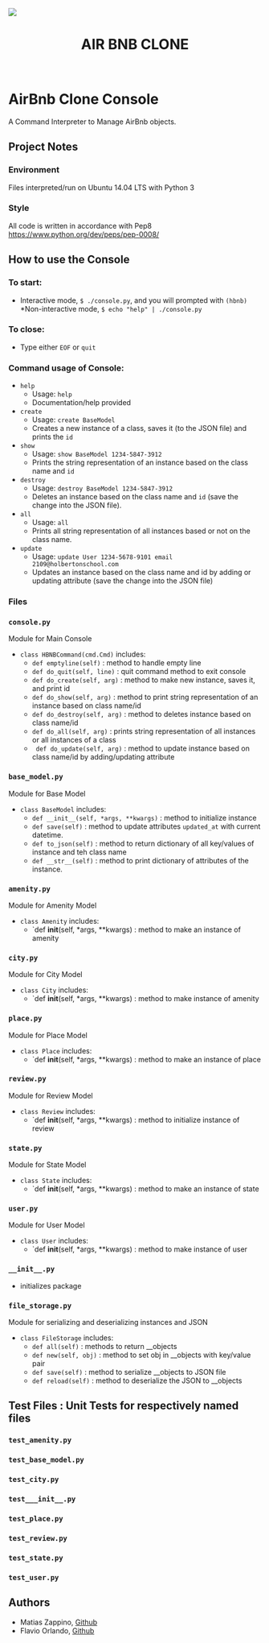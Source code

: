 ![](https://camo.githubusercontent.com/9ebbf60e208b031d4dcf7db6ffc19fe0339d0ff3/68747470733a2f2f692e6962622e636f2f64354e38354e682f68626e622e706e67)
<h1 align ="center"> AIR BNB CLONE </h1><br>

# AirBnb Clone Console
A Command Interpreter to Manage AirBnb objects.

## Project Notes
### Environment
Files interpreted/run on Ubuntu 14.04 LTS with Python 3
### Style
All code is written in accordance with Pep8 https://www.python.org/dev/peps/pep-0008/
## How to use the Console
### To start:
* Interactive mode, `$ ./console.py`, and you will prompted with `(hbnb)`
*Non-interactive mode, `$ echo "help" | ./console.py`
### To close:
* Type either `EOF` or `quit`
### Command usage of Console:
* `help`
  * Usage: `help`
  * Documentation/help provided
* `create`
  * Usage: `create BaseModel`
  * Creates a new instance of a class, saves it (to the JSON file) and prints the `id`
* `show`
  * Usage: `show BaseModel 1234-5847-3912`
  * Prints the string representation of an instance based on the class name and `id`
* `destroy`
  * Usage: `destroy BaseModel 1234-5847-3912`
  * Deletes an instance based on the class name and `id` (save the change into the JSON file). 
* `all`
  * Usage: `all`
  * Prints all string representation of all instances based or not on the class name.
* `update`
  * Usage: `update User 1234-5678-9101 email 2109@holbertonschool.com`
  * Updates an instance based on the class name and id by adding or updating attribute (save the change into the JSON file)
### Files
### `console.py`
Module for Main Console
* `class HBNBCommand(cmd.Cmd)` includes:
  * `def emptyline(self)` : method to handle empty line 
  * `def do_quit(self, line)` : quit command method to exit console
  * `def do_create(self, arg)` : method to make new instance, saves it, and print id
  * `def do_show(self, arg)` : method to print string representation of an instance based on class name/id
  * `def do_destroy(self, arg)` : method to deletes instance based on class name/id
  * `def do_all(self, arg)` : prints string representation of all instances or all instances of a class
  * ` def do_update(self, arg)` : method to update instance based on class name/id by adding/updating attribute
### `base_model.py`
Module for Base Model
* `class BaseModel` includes:
  * `def __init__(self, *args, **kwargs)` : method to initialize instance
  * `def save(self)` : method to update attributes `updated_at` with current datetime.
  * `def to_json(self)` : method to return dictionary of all key/values of instance and teh class name
  * `def __str__(self)` : method to print dictionary of attributes of the instance.
### `amenity.py`
Module for Amenity Model
* `class Amenity` includes:
  * `def __init__(self, *args, **kwargs) : method to make an instance of amenity
### `city.py`
Module for City Model
* `class City` includes:
  * `def __init__(self, *args, **kwargs) : method to make instance of amenity
### `place.py`
Module for Place Model
* `class Place` includes:
  * `def __init__(self, *args, **kwargs) : method to make an instance of place
### `review.py`
Module for Review Model
* `class Review` includes:
  * `def __init__(self, *args, **kwargs) : method to initialize instance of review
### `state.py`
Module for State Model
* `class State` includes:
  * `def __init__(self, *args, **kwargs) : method to make an instance of state
### `user.py`
Module for User Model
* `class User` includes:
  * `def __init__(self, *args, **kwargs) : method to make instance of user
### `__init__.py`
* initializes package
### `file_storage.py`
Module for serializing and deserializing instances and JSON
* `class FileStorage` includes:
  * `def all(self)` : methods to return __objects
  * `def new(self, obj)` : method to set obj in __objects with key/value pair 
  * `def save(self)` : method to serialize __objects to JSON file
  * `def reload(self)` : method to deserialize the JSON to __objects
## Test Files : Unit Tests for respectively named files
### `test_amenity.py`
### `test_base_model.py`
### `test_city.py`
### `test___init__.py`
### `test_place.py`
### `test_review.py`
### `test_state.py`
### `test_user.py`
## Authors
* Matias Zappino, <a href='https://github.com/matiaszappino'>Github</a>
* Flavio Orlando, <a href='https://github.com/flaviomco'>Github</a>